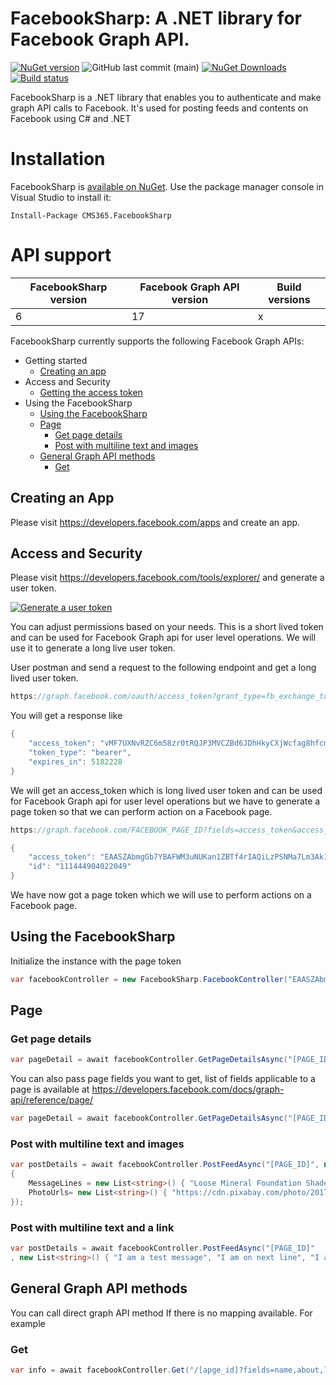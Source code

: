 # FacebookSharp: A .NET library for Facebook Graph API.
[![NuGet version](https://img.shields.io/nuget/v/CMS365.FacebookSharp.svg?maxAge=3600)](https://www.nuget.org/packages/CMS365.FacebookSharp/)
![GitHub last commit (main)](https://img.shields.io/github/last-commit/shafaqat-ali-cms365/FacebookSharp/main.svg?logo=github)
[![NuGet Downloads](https://img.shields.io/nuget/dt/CMS365.FacebookSharp.svg?logo=nuget)](https://www.nuget.org/packages/CMS365.FacebookSharp/)
[![Build status](https://img.shields.io/azure-devops/build/cms-365/FacebookSharp/6.svg?logo=azuredevops)](https://dev.azure.com/cms-365/FacebookSharp/_build?definitionId=6)

FacebookSharp is a .NET library that enables you to authenticate and make graph API calls to Facebook. It's used for posting feeds and contents on Facebook using C# and .NET
# Installation
FacebookSharp is [available on NuGet](https://www.nuget.org/packages/CMS365.FacebookSharp/). Use the package manager
console in Visual Studio to install it:

```pwsh
Install-Package CMS365.FacebookSharp
```
# API support

| FacebookSharp version | Facebook Graph API version | Build versions
| -------------------- | ------------------- |----------------------- |
| 6                    | 17                  | x                      |

FacebookSharp currently supports the following Facebook Graph APIs:

-   Getting started
    -   [Creating an app](#creating-an-app)
-   Access and Security
    -   [Getting the access token](#access-and-security)
-   Using the FacebookSharp
    -   [Using the FacebookSharp](#using-the-facebooksharp)
    -   [Page](#page)
        -   [Get page details](#get-page-details)
        -   [Post with multiline text and images](#post-with-multiline-text-and-images)
    -   [General Graph API methods](#general-graph-api-methods)
        -   [Get](#get)

## Creating an App

Please visit https://developers.facebook.com/apps and create an app.

## Access and Security

Please visit https://developers.facebook.com/tools/explorer/ and generate a user token.

[![Generate a user token](https://i.imgur.com/a2WvGaH.png)](https://developers.facebook.com/tools/explorer/)

You can adjust permissions based on your needs. This is a short lived token and can be used for Facebook Graph api for user level operations. We will use it to generate a long live user token.

User postman and send a request to the following endpoint and get a long lived user token.

```C#
https://graph.facebook.com/oauth/access_token?grant_type=fb_exchange_token&client_id=APP_CLIENT_ID&client_secret=APP_CLIENT_SECRET&fb_exchange_token=YOUR_SHORT_LIVED_USER_TOKEN_HERE
```
You will get a response like 
```C#
{
    "access_token": "vMF7UXNvRZC6m58zr0tRQJP3MVCZBd6JDhHkyCXjWcfag8hfcmjImn85B2YPZAUYK4eirj9ZA0ZAsp1TocZD",
    "token_type": "bearer",
    "expires_in": 5182228
}
```
We will get an access_token which is long lived user token and can be used for Facebook Graph api for user level operations but we have to generate a page token so that we can perform action on a Facebook page.
```C#
https://graph.facebook.com/FACEBOOK_PAGE_ID?fields=access_token&access_token=LONG_LIVED_USER_TOKEN
```

```C#
{
    "access_token": "EAASZAbmgGb7YBAFWM3uNUKan1ZBTf4rIAQiLzPSNMa7Lm3Ak1R8tNAVwsORl0LZAcPNEURzFgl6",
    "id": "111444904022049"
}
```
We have now got a page token which we will use to perform actions on a Facebook page.

## Using the FacebookSharp
 Initialize the instance with the page token
```C#
var facebookController = new FacebookSharp.FacebookController("EAASZAbmgGb7YBAFWM3uNUKan1ZBTf4rIAQiLzPSNMa7Lm3Ak1R8tNAVwsORl0LZAcPNEURzFgl6");
```

## Page
### Get page details
```C#
var pageDetail = await facebookController.GetPageDetailsAsync("[PAGE_ID]");
```
You can also pass page fields you want to get, list of fields applicable to a page is available at https://developers.facebook.com/docs/graph-api/reference/page/
```C#
var pageDetail = await facebookController.GetPageDetailsAsync("[PAGE_ID]","name,about,link,cover");
```
### Post with multiline text and images
```C#
var postDetails = await facebookController.PostFeedAsync("[PAGE_ID]", new FacebookSharp.Entities.PageFeedRequestContent()
{
    MessageLines = new List<string>() { "Loose Mineral Foundation Shade", "https://google.com","$20" },
    PhotoUrls= new List<string>() { "https://cdn.pixabay.com/photo/2017/09/01/00/15/png-2702691_640.png" }
});
```
### Post with multiline text and a link
```C#
var postDetails = await facebookController.PostFeedAsync("[PAGE_ID]"
, new List<string>() { "I am a test message", "I am on next line", "I am a third line", "I am a fourth line" }, "https://google.com");
```
## General Graph API methods
You can call direct graph API method If there is no mapping available. For example
### Get
```C#
var info = await facebookController.Get("/[apge_id]?fields=name,about,link,cover");
```


